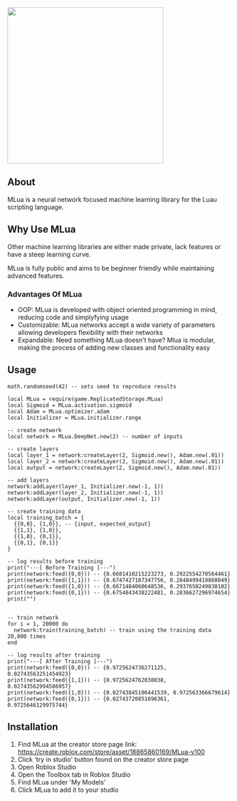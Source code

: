 <img src="https://github.com/user-attachments/assets/615dc354-c176-4d69-b919-38d47f64b6f7" width="350" />

## About
MLua is a neural network focused machine learning library for the Luau scripting language.

## Why Use MLua
Other machine learning libraries are either made private, lack features or have a steep learning curve.

MLua is fully public and aims to be beginner friendly while maintaining advanced features.

### Advantages Of MLua
- OOP: MLua is developed with object oriented programming in mind, reducing code and simplyfying usage
- Customizable: MLua networks accept a wide variety of parameters allowing developers flexibility with their networks
- Expandable: Need something MLua doesn't have? Mlua is modular, making the process of adding new classes and functionality easy

## Usage
```luau
math.randomseed(42) -- sets seed to reproduce results

local MLua = require(game.ReplicatedStorage.MLua)
local Sigmoid = MLua.activation.sigmoid
local Adam = MLua.optimizer.adam
local Initializer = MLua.initializer.range

-- create network
local network = MLua.DeepNet.new(2) -- number of inputs

-- create layers
local layer_1 = network:createLayer(2, Sigmoid.new(), Adam.new(.01))
local layer_2 = network:createLayer(2, Sigmoid.new(), Adam.new(.01))
local output = network:createLayer(2, Sigmoid.new(), Adam.new(.01))

-- add layers
network:addLayer(layer_1, Initializer.new(-1, 1))
network:addLayer(layer_2, Initializer.new(-1, 1))
network:addLayer(output, Initializer.new(-1, 1))

-- create training data
local training_batch = { 
  {{0,0}, {1,0}}, -- {input, expected_output}
  {{1,1}, {1,0}},
  {{1,0}, {0,1}},
  {{0,1}, {0,1}}
} 

-- log results before training
print("---[ Before Training ]---")
print(network:feed({0,0})) -- {0.6681410215223273, 0.2922554270564461}
print(network:feed({1,1})) -- {0.6747427187347756, 0.2848499419868049}
print(network:feed({1,0})) -- {0.6671484060648536, 0.2937650249830102}
print(network:feed({0,1})) -- {0.6754843438222481, 0.2836627296974654}
print("")


-- train network
for i = 1, 20000 do
  network:train(training_batch) -- train using the training data 20,000 times
end

-- log results after training
print("---[ After Training ]---")
print(network:feed({0,0})) -- {0.9725624736271125, 0.02743563251454923}
print(network:feed({1,1})) -- {0.9725624762038038, 0.02743562994586957}
print(network:feed({1,0})) -- {0.02743845106441539, 0.972563366679614}
print(network:feed({0,1})) -- {0.02743720851696361, 0.9725646129975744}

```
## Installation
1. Find MLua at the creator store page link: https://create.roblox.com/store/asset/18865860169/MLua-v100
2. Click 'try in studio' button found on the creator store page
3. Open Roblox Studio
4. Open the Toolbox tab in Roblox Studio
5. Find MLua under 'My Models'
6. Click MLua to add it to your studio
